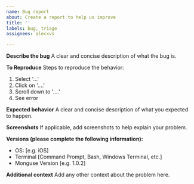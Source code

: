 ```yaml
---
name: Bug report
about: Create a report to help us improve
title: ''
labels: bug, triage
assignees: alecxvs

---
```


**Describe the bug**
A clear and concise description of what the bug is.

**To Reproduce**
Steps to reproduce the behavior:
1. Select '...'
2. Click on '....'
3. Scroll down to '....'
4. See error

**Expected behavior**
A clear and concise description of what you expected to happen.

**Screenshots**
If applicable, add screenshots to help explain your problem.

**Versions (please complete the following information):**
 - OS: [e.g. iOS]
 - Terminal [Command Prompt, Bash, Windows Terminal, etc.]
 -  Monguse Version [e.g. 1.0.2]

**Additional context**
Add any other context about the problem here.
